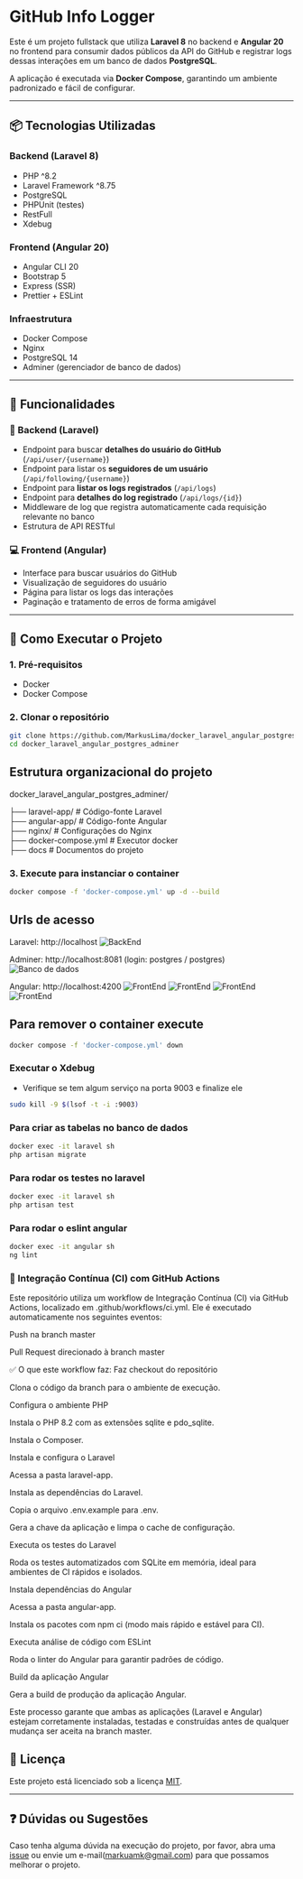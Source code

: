 # GitHub Info Logger

Este é um projeto fullstack que utiliza **Laravel 8** no backend e **Angular 20** no frontend para consumir dados públicos da API do GitHub e registrar logs dessas interações em um banco de dados **PostgreSQL**.

A aplicação é executada via **Docker Compose**, garantindo um ambiente padronizado e fácil de configurar.

---

## 📦 Tecnologias Utilizadas

### Backend (Laravel 8)

- PHP ^8.2
- Laravel Framework ^8.75
- PostgreSQL
- PHPUnit (testes)
- RestFull
- Xdebug

### Frontend (Angular 20)

- Angular CLI 20
- Bootstrap 5
- Express (SSR)
- Prettier + ESLint

### Infraestrutura

- Docker Compose
- Nginx
- PostgreSQL 14
- Adminer (gerenciador de banco de dados)

---

## 📌 Funcionalidades

### 🔁 Backend (Laravel)

- Endpoint para buscar **detalhes do usuário do GitHub** (`/api/user/{username}`)
- Endpoint para listar os **seguidores de um usuário** (`/api/following/{username}`)
- Endpoint para **listar os logs registrados** (`/api/logs`)
- Endpoint para **detalhes do log registrado** (`/api/logs/{id}`)
- Middleware de log que registra automaticamente cada requisição relevante no banco
- Estrutura de API RESTful

### 💻 Frontend (Angular)

- Interface para buscar usuários do GitHub
- Visualização de seguidores do usuário
- Página para listar os logs das interações
- Paginação e tratamento de erros de forma amigável

---

## 🚀 Como Executar o Projeto

### 1. Pré-requisitos

- Docker
- Docker Compose

### 2. Clonar o repositório

```bash
git clone https://github.com/MarkusLima/docker_laravel_angular_postgres_adminer
cd docker_laravel_angular_postgres_adminer
```

## Estrutura organizacional do projeto

docker_laravel_angular_postgres_adminer/

├── laravel-app/       # Código-fonte Laravel<br/>
├── angular-app/       # Código-fonte Angular<br/>
├── nginx/             # Configurações do Nginx<br/>
├── docker-compose.yml # Executor docker<br/>
├── docs               # Documentos do projeto<br/>

### 3. Execute para instanciar o container
```bash 
docker compose -f 'docker-compose.yml' up -d --build
```

## Urls de acesso

Laravel: http://localhost
![BackEnd](docs/back.png)

Adminer: http://localhost:8081 (login: postgres / postgres)
![Banco de dados](docs/adminer.png)

Angular: http://localhost:4200
![FrontEnd](docs/frontUser.png)
![FrontEnd](docs/following.png)
![FrontEnd](docs/log.png)
![FrontEnd](docs/logId.png)

## Para remover o container execute
```bash
docker compose -f 'docker-compose.yml' down
```

### Executar o Xdebug
- Verifique se tem algum serviço na porta 9003 e finalize ele
```bash
sudo kill -9 $(lsof -t -i :9003)
```

### Para criar as tabelas no banco de dados
```bash
docker exec -it laravel sh
php artisan migrate
```

### Para rodar os testes no laravel
```bash
docker exec -it laravel sh
php artisan test
```

### Para rodar o eslint angular
```bash
docker exec -it angular sh
ng lint
```

### 🔄 Integração Contínua (CI) com GitHub Actions
Este repositório utiliza um workflow de Integração Contínua (CI) via GitHub Actions, localizado em .github/workflows/ci.yml. Ele é executado automaticamente nos seguintes eventos:

Push na branch master

Pull Request direcionado à branch master

✅ O que este workflow faz:
Faz checkout do repositório

Clona o código da branch para o ambiente de execução.

Configura o ambiente PHP

Instala o PHP 8.2 com as extensões sqlite e pdo_sqlite.

Instala o Composer.

Instala e configura o Laravel

Acessa a pasta laravel-app.

Instala as dependências do Laravel.

Copia o arquivo .env.example para .env.

Gera a chave da aplicação e limpa o cache de configuração.

Executa os testes do Laravel

Roda os testes automatizados com SQLite em memória, ideal para ambientes de CI rápidos e isolados.

Instala dependências do Angular

Acessa a pasta angular-app.

Instala os pacotes com npm ci (modo mais rápido e estável para CI).

Executa análise de código com ESLint

Roda o linter do Angular para garantir padrões de código.

Build da aplicação Angular

Gera a build de produção da aplicação Angular.

Este processo garante que ambas as aplicações (Laravel e Angular) estejam corretamente instaladas, testadas e construídas antes de qualquer mudança ser aceita na branch master.


## 📄 Licença
Este projeto está licenciado sob a licença [MIT](LICENSE).

---

## ❓ Dúvidas ou Sugestões
Caso tenha alguma dúvida na execução do projeto, por favor, abra uma [issue](https://github.com/MarkusLima/docker_laravel_angular_postgres_adminer/issues) ou envie um e-mail(markuamk@gmail.com) para que possamos melhorar o projeto.